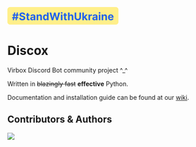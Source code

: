 [![Stand With Ukraine](https://raw.githubusercontent.com/vshymanskyy/StandWithUkraine/main/badges/StandWithUkraine.svg)](https://stand-with-ukraine.pp.ua)

# Discox
Virbox Discord Bot community project ^\_^

Written in ~~blazingly fast~~ **effective** Python.

Documentation and installation guide can be found at our [wiki](https://github.com/v1rbox/discox/wiki).

## Contributors & Authors

<a href="https://github.com/v1rbox/discox/graphs/contributors">
  <img src="https://contrib.rocks/image?repo=v1rbox/discox" />
</a>
